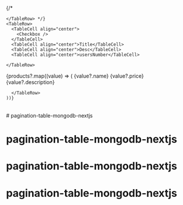 <TableContainer component={Paper}>
<Table sx={{ minWidth: 650 }} aria-label="simple table">
  <TableHead>
    {/* <TableRow>
 
    </TableRow> */}
    <TableRow>
      <TableCell align="center">
        <Checkbox />
      </TableCell>
      <TableCell align="center">Title</TableCell>
      <TableCell align="center">Desc</TableCell>
      <TableCell align="center">usersNumber</TableCell>
    
    </TableRow>
  </TableHead>
  <TableBody>
    {products?.map((value) => (
      <TableRow key={value._id} sx={{ '&:last-child td, &:last-child th': { border: 0 } }}>
        <TableCell align="center">
          <Checkbox />
        </TableCell>
        <TableCell component="th" scope="row" align="center">
          {value?.name}
        </TableCell>
        <TableCell align="center"> {value?.price} </TableCell>
        <TableCell align="center"> {value?.description} </TableCell>
    
      </TableRow> 
    ))}
  </TableBody>
</Table>



</TableContainer>  # pagination-table-mongodb-nextjs
# pagination-table-mongodb-nextjs
# pagination-table-mongodb-nextjs
# pagination-table-mongodb-nextjs
